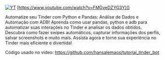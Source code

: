 [![YT](https://i.ytimg.com/vi/FMGveDZYG3Y/maxresdefault.jpg)](https://www.youtube.com/watch?v=FMGveDZYG3Y)
[https://www.youtube.com/watch?v=FMGveDZYG3Y]()

Automatize seu Tinder com Python e Pandas: Análise de Dados e Automação com ADB! Aprenda como usar pandas, 
python e adb para automatizar suas interações no Tinder e analisar os dados obtidos. Descubra como fazer 
swipes automáticos, capturar informações dos perfis, salvar screenshots e muito mais. Assista agora e torne 
sua experiência no Tinder mais eficiente e divertida!

Código usado no vídeo: https://github.com/hansalemaos/tutorial_tinder_bot

